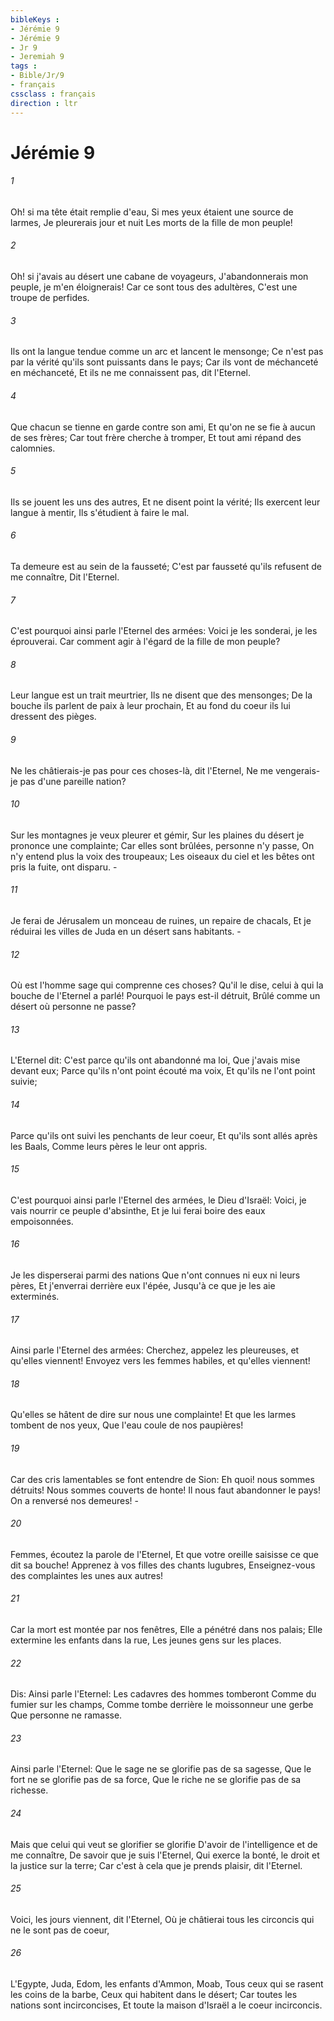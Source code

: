 ```yaml
---
bibleKeys : 
- Jérémie 9
- Jérémie 9
- Jr 9
- Jeremiah 9
tags : 
- Bible/Jr/9
- français
cssclass : français
direction : ltr
---
```


# Jérémie 9

###### 1
Oh! si ma tête était remplie d'eau, Si mes yeux étaient une source de larmes, Je pleurerais jour et nuit Les morts de la fille de mon peuple!
###### 2
Oh! si j'avais au désert une cabane de voyageurs, J'abandonnerais mon peuple, je m'en éloignerais! Car ce sont tous des adultères, C'est une troupe de perfides.
###### 3
Ils ont la langue tendue comme un arc et lancent le mensonge; Ce n'est pas par la vérité qu'ils sont puissants dans le pays; Car ils vont de méchanceté en méchanceté, Et ils ne me connaissent pas, dit l'Eternel.
###### 4
Que chacun se tienne en garde contre son ami, Et qu'on ne se fie à aucun de ses frères; Car tout frère cherche à tromper, Et tout ami répand des calomnies.
###### 5
Ils se jouent les uns des autres, Et ne disent point la vérité; Ils exercent leur langue à mentir, Ils s'étudient à faire le mal.
###### 6
Ta demeure est au sein de la fausseté; C'est par fausseté qu'ils refusent de me connaître, Dit l'Eternel.
###### 7
C'est pourquoi ainsi parle l'Eternel des armées: Voici je les sonderai, je les éprouverai. Car comment agir à l'égard de la fille de mon peuple?
###### 8
Leur langue est un trait meurtrier, Ils ne disent que des mensonges; De la bouche ils parlent de paix à leur prochain, Et au fond du coeur ils lui dressent des pièges.
###### 9
Ne les châtierais-je pas pour ces choses-là, dit l'Eternel, Ne me vengerais-je pas d'une pareille nation?
###### 10
Sur les montagnes je veux pleurer et gémir, Sur les plaines du désert je prononce une complainte; Car elles sont brûlées, personne n'y passe, On n'y entend plus la voix des troupeaux; Les oiseaux du ciel et les bêtes ont pris la fuite, ont disparu. -
###### 11
Je ferai de Jérusalem un monceau de ruines, un repaire de chacals, Et je réduirai les villes de Juda en un désert sans habitants. -
###### 12
Où est l'homme sage qui comprenne ces choses? Qu'il le dise, celui à qui la bouche de l'Eternel a parlé! Pourquoi le pays est-il détruit, Brûlé comme un désert où personne ne passe?
###### 13
L'Eternel dit: C'est parce qu'ils ont abandonné ma loi, Que j'avais mise devant eux; Parce qu'ils n'ont point écouté ma voix, Et qu'ils ne l'ont point suivie;
###### 14
Parce qu'ils ont suivi les penchants de leur coeur, Et qu'ils sont allés après les Baals, Comme leurs pères le leur ont appris.
###### 15
C'est pourquoi ainsi parle l'Eternel des armées, le Dieu d'Israël: Voici, je vais nourrir ce peuple d'absinthe, Et je lui ferai boire des eaux empoisonnées.
###### 16
Je les disperserai parmi des nations Que n'ont connues ni eux ni leurs pères, Et j'enverrai derrière eux l'épée, Jusqu'à ce que je les aie exterminés.
###### 17
Ainsi parle l'Eternel des armées: Cherchez, appelez les pleureuses, et qu'elles viennent! Envoyez vers les femmes habiles, et qu'elles viennent!
###### 18
Qu'elles se hâtent de dire sur nous une complainte! Et que les larmes tombent de nos yeux, Que l'eau coule de nos paupières!
###### 19
Car des cris lamentables se font entendre de Sion: Eh quoi! nous sommes détruits! Nous sommes couverts de honte! Il nous faut abandonner le pays! On a renversé nos demeures! -
###### 20
Femmes, écoutez la parole de l'Eternel, Et que votre oreille saisisse ce que dit sa bouche! Apprenez à vos filles des chants lugubres, Enseignez-vous des complaintes les unes aux autres!
###### 21
Car la mort est montée par nos fenêtres, Elle a pénétré dans nos palais; Elle extermine les enfants dans la rue, Les jeunes gens sur les places.
###### 22
Dis: Ainsi parle l'Eternel: Les cadavres des hommes tomberont Comme du fumier sur les champs, Comme tombe derrière le moissonneur une gerbe Que personne ne ramasse.
###### 23
Ainsi parle l'Eternel: Que le sage ne se glorifie pas de sa sagesse, Que le fort ne se glorifie pas de sa force, Que le riche ne se glorifie pas de sa richesse.
###### 24
Mais que celui qui veut se glorifier se glorifie D'avoir de l'intelligence et de me connaître, De savoir que je suis l'Eternel, Qui exerce la bonté, le droit et la justice sur la terre; Car c'est à cela que je prends plaisir, dit l'Eternel.
###### 25
Voici, les jours viennent, dit l'Eternel, Où je châtierai tous les circoncis qui ne le sont pas de coeur,
###### 26
L'Egypte, Juda, Edom, les enfants d'Ammon, Moab, Tous ceux qui se rasent les coins de la barbe, Ceux qui habitent dans le désert; Car toutes les nations sont incirconcises, Et toute la maison d'Israël a le coeur incirconcis.
